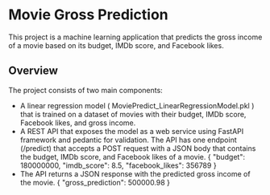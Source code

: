 # Movie Gross Prediction

This project is a machine learning application that predicts the gross income of a movie based on its budget, IMDb score, and Facebook likes.

## Overview

The project consists of two main components:

- A linear regression model ( MoviePredict_LinearRegressionModel.pkl ) that is trained on a dataset of movies with their budget, IMDb score, Facebook likes, and gross income. 
- A REST API that exposes the model as a web service using FastAPI framework and pedantic for validation. The API has one endpoint (/predict) that accepts a POST request with a JSON body that contains the budget, IMDb score, and Facebook likes of a movie. 
  	{
      "budget": 180000000,
      "imdb_score": 8.5,
      "facebook_likes": 356789
    }
- The API returns a JSON response with the predicted gross income of the movie.
    {
      "gross_prediction": 500000.98
    }

